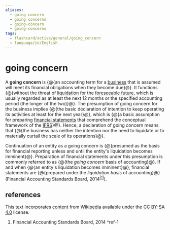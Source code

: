 ```yaml
---
aliases:
  - going concern
  - going concerns
  - going-concern
  - going-concerns
tags:
  - flashcard/active/general/going_concern
  - language/in/English
---
```


# going concern

A __going concern__ is {@{an accounting term for a [business](business.md) that is assumed will meet its financial obligations when they become due}@}. It functions {@{without the threat of [liquidation](liquidation.md) for the [foreseeable future](foreseeable%20future.md), which is usually regarded as at least the next 12 months or the specified accounting period (the longer of the two)}@}. The presumption of going concern for the business implies {@{the basic declaration of intention to keep operating its activities at least for the next year}@}, which is {@{a basic assumption for preparing [financial statements](financial%20statement.md) that comprehend the conceptual framework of the [IFRS](International%20Financial%20Reporting%20Standards.md)}@}. Hence, a declaration of going concern means that {@{the business has neither the intention nor the need to liquidate or to materially curtail the scale of its operations}@}. <!--SR:!2025-07-04,218,330!2025-03-26,140,290!2024-12-17,68,310!2025-08-01,241,330!2025-06-29,210,310-->

Continuation of an entity as a going concern is {@{presumed as the basis for financial reporting unless and until the entity's liquidation becomes imminent}@}. Preparation of financial statements under this presumption is commonly referred to as {@{the _going concern_ basis of accounting}@}. If and when {@{an entity's liquidation becomes imminent}@}, financial statements are {@{prepared under the _liquidation basis_ of accounting}@} (Financial Accounting Standards Board, 2014<sup>[\[1\]](#^ref-1)</sup>). <!--SR:!2025-08-11,250,330!2025-09-28,289,330!2024-12-15,68,310!2025-08-26,262,330-->

## references

This text incorporates [content](https://en.wikipedia.org/wiki/going_concern) from [Wikipedia](Wikipedia.md) available under the [CC BY-SA 4.0](https://creativecommons.org/licenses/by-sa/4.0/) license.

1. Financial Accounting Standards Board, 2014 <a id="^ref-1"></a>^ref-1
